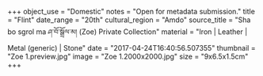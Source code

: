 +++
object_use = "Domestic"
notes = "Open for metadata submission."
title = "Flint"
date_range = "20th"
cultural_region = "Amdo"
source_title = "Sha bo sgrol ma ཤ་བོ་སྒྲོལ་མ། (Zoe) Private Collection"
material = "Iron | Leather | Metal (generic) | Stone"
date = "2017-04-24T16:40:56.507355"
thumbnail = "Zoe 1.preview.jpg"
image = "Zoe 1.2000x2000.jpg"
size = "9x6.5x1.5cm"
+++
